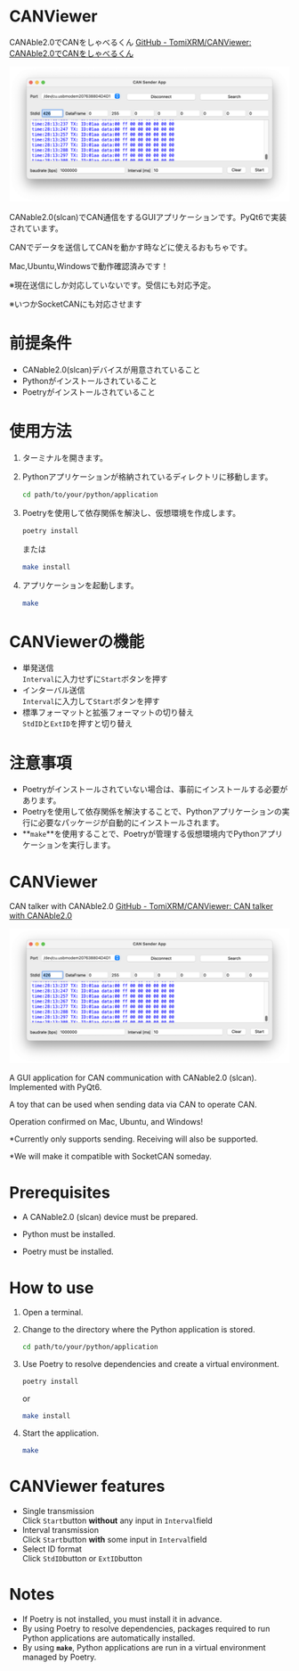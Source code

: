 
# CANViewer

CANAble2.0でCANをしゃべるくん
[GitHub - TomiXRM/CANViewer: CANAble2.0でCANをしゃべるくん](https://github.com/TomiXRM/CANViewer)

![image1.png](./asset/image1.png)

CANable2.0(slcan)でCAN通信をするGUIアプリケーションです。PyQt6で実装されています。

CANでデータを送信してCANを動かす時などに使えるおもちゃです。

Mac,Ubuntu,Windowsで動作確認済みです！

※現在送信にしか対応していないです。受信にも対応予定。

※いつかSocketCANにも対応させます

# **前提条件**

- CANable2.0(slcan)デバイスが用意されていること
- Pythonがインストールされていること
- Poetryがインストールされていること

# 使用方法

1. ターミナルを開きます。
2. Pythonアプリケーションが格納されているディレクトリに移動します。
    
    ```bash
    cd path/to/your/python/application
    ```
    
3. Poetryを使用して依存関係を解決し、仮想環境を作成します。
    
    ```bash
    poetry install
    ```
   または
   ```bash
   make install
   ```
    
4. アプリケーションを起動します。
    
    ```bash
    make
    ```
    

# CANViewerの機能

- 単発送信  
  `Interval`に入力せずに`Start`ボタンを押す
- インターバル送信  
  `Interval`に入力して`Start`ボタンを押す
- 標準フォーマットと拡張フォーマットの切り替え  
   `StdID`と`ExtID`を押すと切り替え

# **注意事項**

- Poetryがインストールされていない場合は、事前にインストールする必要があります。
- Poetryを使用して依存関係を解決することで、Pythonアプリケーションの実行に必要なパッケージが自動的にインストールされます。
- **`make`**を使用することで、Poetryが管理する仮想環境内でPythonアプリケーションを実行します。

# CANViewer

CAN talker with CANAble2.0
[GitHub - TomiXRM/CANViewer: CAN talker with CANAble2.0](https://github.com/TomiXRM/CANViewer)

![image1.png](./asset/image1.png)

A GUI application for CAN communication with CANable2.0 (slcan). Implemented with PyQt6.

A toy that can be used when sending data via CAN to operate CAN.

Operation confirmed on Mac, Ubuntu, and Windows!

*Currently only supports sending. Receiving will also be supported.

*We will make it compatible with SocketCAN someday.

# **Prerequisites**

- A CANable2.0 (slcan) device must be prepared.

- Python must be installed.

- Poetry must be installed.

# How to use

1. Open a terminal.

2. Change to the directory where the Python application is stored.

   ```bash
   cd path/to/your/python/application
   ```

3. Use Poetry to resolve dependencies and create a virtual environment.

   ```bash
   poetry install
   ```
   or
   ```bash
   make install
   ```

4. Start the application.

   ```bash
   make
   ```

# CANViewer features

- Single transmission  
   Click `Start`button **without** any input in `Interval`field
- Interval transmission  
   Click `Start`button **with** some input in `Interval`field
- Select ID format  
   Click `StdID`button or `ExtID`button

# **Notes**

- If Poetry is not installed, you must install it in advance.
- By using Poetry to resolve dependencies, packages required to run Python applications are automatically installed.
- By using **`make`**, Python applications are run in a virtual environment managed by Poetry.